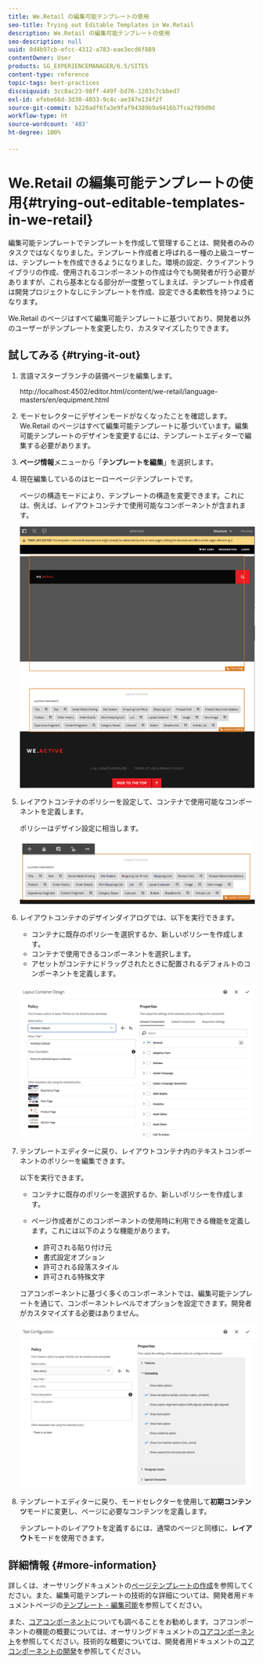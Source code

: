 ```yaml
---
title: We.Retail の編集可能テンプレートの使用
seo-title: Trying out Editable Templates in We.Retail
description: We.Retail の編集可能テンプレートの使用
seo-description: null
uuid: 0d4b97cb-efcc-4312-a783-eae3ecd6f889
contentOwner: User
products: SG_EXPERIENCEMANAGER/6.5/SITES
content-type: reference
topic-tags: best-practices
discoiquuid: 3cc8ac23-98ff-449f-bd76-1203c7cbbed7
exl-id: efebe66d-3d30-4033-9c4c-ae347e134f2f
source-git-commit: b220adf6fa3e9faf94389b9a9416b7fca2f89d9d
workflow-type: ht
source-wordcount: '483'
ht-degree: 100%

---
```


# We.Retail の編集可能テンプレートの使用{#trying-out-editable-templates-in-we-retail}

編集可能テンプレートでテンプレートを作成して管理することは、開発者のみのタスクではなくなりました。テンプレート作成者と呼ばれる一種の上級ユーザーは、テンプレートを作成できるようになりました。環境の設定、クライアントライブラリの作成、使用されるコンポーネントの作成は今でも開発者が行う必要がありますが、これら基本となる部分が一度整ってしまえば、テンプレート作成者は開発プロジェクトなしにテンプレートを作成、設定できる柔軟性を持つようになります。

We.Retail のページはすべて編集可能テンプレートに基づいており、開発者以外のユーザーがテンプレートを変更したり、カスタマイズしたりできます。

## 試してみる {#trying-it-out}

1. 言語マスターブランチの装備ページを編集します。

   http://localhost:4502/editor.html/content/we-retail/language-masters/en/equipment.html

1. モードセレクターにデザインモードがなくなったことを確認します。We.Retail のページはすべて編集可能テンプレートに基づいています。編集可能テンプレートのデザインを変更するには、テンプレートエディターで編集する必要があります。
1. **ページ情報**&#x200B;メニューから「**テンプレートを編集**」を選択します。
1. 現在編集しているのはヒーローページテンプレートです。

   ページの構造モードにより、テンプレートの構造を変更できます。これには、例えば、レイアウトコンテナで使用可能なコンポーネントが含まれます。

   ![chlimage_1-138](assets/chlimage_1-138.png)

1. レイアウトコンテナのポリシーを設定して、コンテナで使用可能なコンポーネントを定義します。

   ポリシーはデザイン設定に相当します。

   ![chlimage_1-139](assets/chlimage_1-139.png)

1. レイアウトコンテナのデザインダイアログでは、以下を実行できます。

   * コンテナに既存のポリシーを選択するか、新しいポリシーを作成します。
   * コンテナで使用できるコンポーネントを選択します。
   * アセットがコンテナにドラッグされたときに配置されるデフォルトのコンポーネントを定義します。

   ![chlimage_1-140](assets/chlimage_1-140.png)

1. テンプレートエディターに戻り、レイアウトコンテナ内のテキストコンポーネントのポリシーを編集できます。

   以下を実行できます。

   * コンテナに既存のポリシーを選択するか、新しいポリシーを作成します。
   * ページ作成者がこのコンポーネントの使用時に利用できる機能を定義します。これには以下のような機能があります。

      * 許可される貼り付け元
      * 書式設定オプション
      * 許可される段落スタイル
      * 許可される特殊文字

   コアコンポーネントに基づく多くのコンポーネントでは、編集可能テンプレートを通じて、コンポーネントレベルでオプションを設定できます。開発者がカスタマイズする必要はありません。

   ![chlimage_1-141](assets/chlimage_1-141.png)

1. テンプレートエディターに戻り、モードセレクターを使用して&#x200B;**初期コンテンツ**&#x200B;モードに変更し、ページに必要なコンテンツを定義します。

   テンプレートのレイアウトを定義するには、通常のページと同様に、**レイアウト**&#x200B;モードを使用できます。

## 詳細情報 {#more-information}

詳しくは、オーサリングドキュメントの[ページテンプレートの作成](/help/sites-authoring/templates.md)を参照してください。また、編集可能テンプレートの技術的な詳細については、開発者用ドキュメントページの[テンプレート - 編集可能](/help/sites-developing/page-templates-editable.md)を参照してください。

また、[コアコンポーネント](/help/sites-developing/we-retail-core-components.md)についても調べることをお勧めします。コアコンポーネントの機能の概要については、オーサリングドキュメントの[コアコンポーネント](https://docs.adobe.com/content/help/ja/experience-manager-core-components/using/introduction.html)を参照してください。技術的な概要については、開発者用ドキュメントの[コアコンポーネントの開発](https://experienceleague.adobe.com/docs/experience-manager-core-components/using/developing/overview.html?lang=ja)を参照してください。
